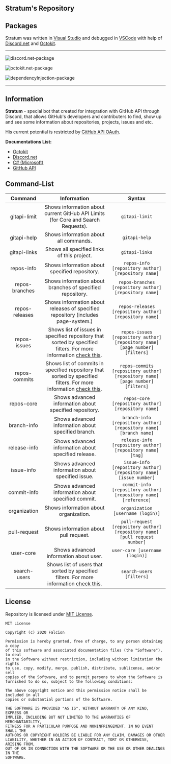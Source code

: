 ## Stratum's Repository

## Packages

Stratum was written in [Visual Studio](https://visualstudio.microsoft.com/) and debugged in [VSCode](https://code.visualstudio.com/) with help of [Discord.net](https://discord.foxbot.me/docs/) and [Octokit](https://github.com/octokit/octokit.net).
** **

![discord.net-package](https://img.shields.io/nuget/v/Discord.net?color=blue&label=discord.net&style=for-the-badge)

![octokit.net-package](https://img.shields.io/nuget/v/Octokit?color=blue&label=Octokit&style=for-the-badge)

![dependencyInjection-package](https://img.shields.io/nuget/vpre/Microsoft.Extensions.DependencyInjection?label=DependencyInjection&style=for-the-badge)

** **

## Information

**Stratum** - special bot that created for integration with GitHub API through Discord, that allows GitHub's developers and contributers to find, show up and see some information about repositories, projects, issues and etc.

His current potential is restricted by [GitHub API OAuth](https://developer.github.com/v3/).

**Documentations List:**

*   [Octokit](https://octokitnet.readthedocs.io/en/latest/)
*   [Discord.net](https://discord.foxbot.me/docs/)
*   [C# (Microsoft)](https://docs.microsoft.com/en-us/dotnet/csharp/)
*   [GitHub API](https://docs.github.com/en/rest)

## Command-List

| Command | Information | Syntax |
| :------: | :---------: | :-----: |
| gitapi-limit | Shows information about current GitHub API Limits (for Core and Search Requests). | ``gitapi-limit`` |
| gitapi-help | Shows information about all commands. | ``gitapi-help`` |
| gitapi-links | Shows all specified links of this project. | ``gitapi-links`` |
| repos-info | Shows information about specified repository. | ``repos-info [repository author] [repository name]`` |
| repos-branches | Shows information about branches of specified repository. | ``repos-branches [repository author] [repository name]`` |
| repos-releases | Shows information about releases of specified repository (includes page-system.) | ``repos-releases [repository author] [repository name]`` |
| repos-issues | Shows list of issues in specified repository that sorted by specified filters. For more information [check this](https://github.com/Falcion/Stratum/blob/syntax/.wikia/REPOS-ISSUES.md). | ``repos-issues [repository author] [repository name] [page number] [filters]`` |
| repos-commits | Shows list of commits in specified repository that sorted by specified filters. For more information [check this](https://github.com/Falcion/Stratum/blob/syntax/.wikia/REPOS-COMMITS.md). | ``repos-commits [repository author] [repository name] [page number] [filters]`` |
| repos-core | Shows advanced information about specified repository. | ``repos-core [repository author] [repository name]`` |
| branch-info | Shows advanced information about specified branch. | ``branch-info [repository author] [repository name] [branch name]`` |
| release-info | Shows advanced information about specified release. | ``release-info [repository author] [repository name] [tag]`` |
| issue-info | Shows advanced information about specified issue. | ``issue-info [repository author] [repository name] [issue number]`` |
| commit-info | Shows advanced information about specified commit. | ``commit-info [repository author] [repository name] [reference]`` |
| organization | Shows information about organization. | ``organization [username (login)]`` |
| pull-request | Shows information about pull request. | ``pull-request [repository author] [repository name] [pull request number]`` |
| user-core | Shows advanced information about user. | ``user-core [username (login)]`` |
| search-users | Shows list of users that sorted by specified filters. For more information [check this](https://github.com/Falcion/Stratum/blob/syntax/.wikia/SEARCH-USERS.md). | ``search-users [filters]`` |


## License

Repository is licensed under [MIT License](https://github.com/Falcion/Stratum/blob/master/LICENSE).

```LICENSE
MIT License

Copyright (c) 2020 Falcion

Permission is hereby granted, free of charge, to any person obtaining a copy
of this software and associated documentation files (the "Software"), to deal
in the Software without restriction, including without limitation the rights
to use, copy, modify, merge, publish, distribute, sublicense, and/or sell
copies of the Software, and to permit persons to whom the Software is
furnished to do so, subject to the following conditions:

The above copyright notice and this permission notice shall be included in all
copies or substantial portions of the Software.

THE SOFTWARE IS PROVIDED "AS IS", WITHOUT WARRANTY OF ANY KIND, EXPRESS OR
IMPLIED, INCLUDING BUT NOT LIMITED TO THE WARRANTIES OF MERCHANTABILITY,
FITNESS FOR A PARTICULAR PURPOSE AND NONINFRINGEMENT. IN NO EVENT SHALL THE
AUTHORS OR COPYRIGHT HOLDERS BE LIABLE FOR ANY CLAIM, DAMAGES OR OTHER
LIABILITY, WHETHER IN AN ACTION OF CONTRACT, TORT OR OTHERWISE, ARISING FROM,
OUT OF OR IN CONNECTION WITH THE SOFTWARE OR THE USE OR OTHER DEALINGS IN THE
SOFTWARE.
```
